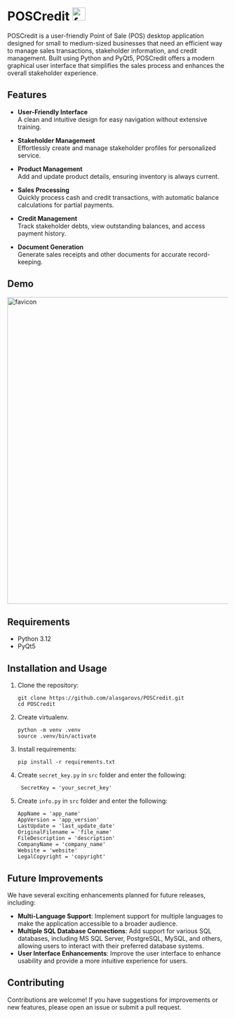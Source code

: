 # POSCredit <img src="https://github.com/user-attachments/assets/e1d7a617-8be0-4fa6-94f4-2a515ba273ec" alt="favicon" width="30"/>

POSCredit is a user-friendly Point of Sale (POS) desktop application designed for small to medium-sized businesses that need an efficient way to manage sales transactions, stakeholder information, and credit management. Built using Python and PyQt5, POSCredit offers a modern graphical user interface that simplifies the sales process and enhances the overall stakeholder experience.

## Features

- **User-Friendly Interface**  
  A clean and intuitive design for easy navigation without extensive training.

- **Stakeholder Management**  
  Effortlessly create and manage stakeholder profiles for personalized service.

- **Product Management**  
  Add and update product details, ensuring inventory is always current.

- **Sales Processing**  
  Quickly process cash and credit transactions, with automatic balance calculations for partial payments.

- **Credit Management**  
  Track stakeholder debts, view outstanding balances, and access payment history.

- **Document Generation**  
  Generate sales receipts and other documents for accurate record-keeping.

## Demo
 <img src="https://github.com/user-attachments/assets/f7f145c9-bbf4-4a21-9fac-c63caff579bf" alt="favicon" width="700"/>



## Requirements

- Python 3.12
- PyQt5

## Installation and Usage

1. Clone the repository:
   ```console
   git clone https://github.com/alasgarovs/POSCredit.git
   cd POSCredit
   ```
   
2. Create virtualenv.
   ```console
   python -m venv .venv
   source .venv/bin/activate
   ```
   
3. Install requirements:
   ```console
   pip install -r requirements.txt
   ```
   
4. Create `secret_key.py` in `src` folder and enter the following:
   ```console
    SecretKey = 'your_secret_key'
   ```
   
5. Create `info.py` in `src` folder and enter the following:
   ```console
   AppName = 'app_name'
   AppVersion = 'app_version'
   LastUpdate = 'last_update_date'
   OriginalFilename = 'file_name'
   FileDescription = 'description'
   CompanyName = 'company_name'
   Website = 'website'
   LegalCopyright = 'copyright'
   ```
      
   
## Future Improvements

We have several exciting enhancements planned for future releases, including:

- **Multi-Language Support**: Implement support for multiple languages to make the application accessible to a broader audience.
- **Multiple SQL Database Connections**: Add support for various SQL databases, including MS SQL Server, PostgreSQL, MySQL, and others, allowing users to interact with their preferred database systems.
- **User Interface Enhancements**: Improve the user interface to enhance usability and provide a more intuitive experience for users.


## Contributing

Contributions are welcome! If you have suggestions for improvements or new features, please open an issue or submit a pull request.
